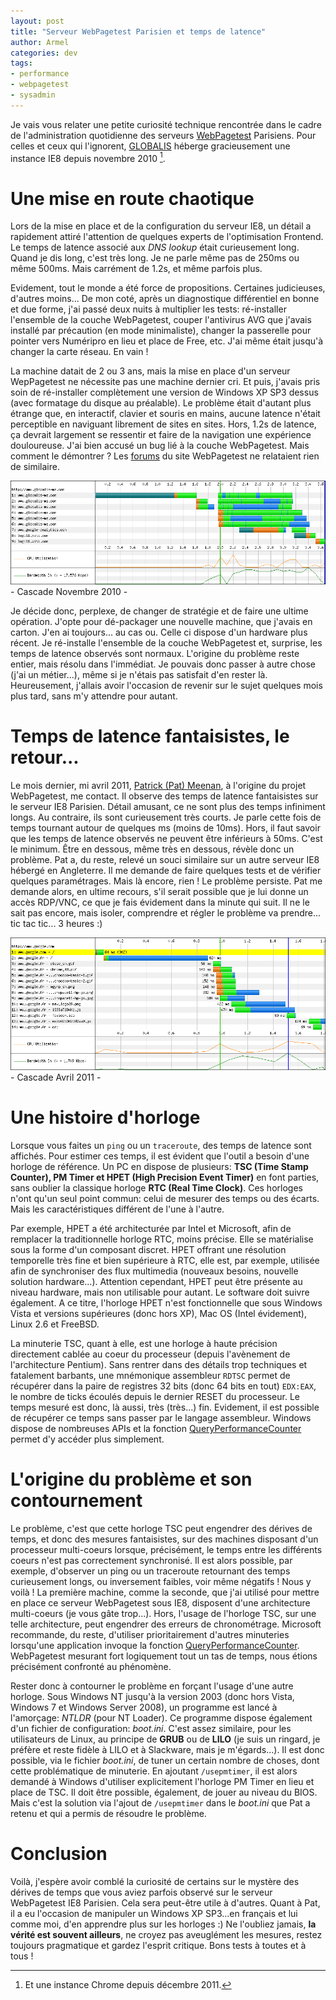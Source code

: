 ```yaml
---
layout: post
title: "Serveur WebPagetest Parisien et temps de latence"
author: Armel
categories: dev
tags:
- performance
- webpagetest
- sysadmin
---
```


Je vais vous relater une petite curiosité technique rencontrée dans le cadre de l'administration quotidienne des serveurs [WebPagetest](http://www.webpagetest.org/) Parisiens. Pour celles et ceux qui l'ignorent, [GLOBALIS](http://www.globalis-ms.com) héberge gracieusement une instance IE8 depuis novembre 2010 [^1].

# Une mise en route chaotique

Lors de la mise en place et de la configuration du serveur IE8, un détail a rapidement attiré l'attention de quelques experts de l'optimisation Frontend. Le temps de latence associé aux _DNS lookup_ était curieusement long. Quand je dis long, c'est très long. Je ne parle même pas de 250ms ou même 500ms. Mais carrément de 1.2s, et même parfois plus.

Evidement, tout le monde a été force de propositions. Certaines judicieuses, d'autres moins... De mon coté, après un diagnostique différentiel en bonne et due forme, j'ai passé deux nuits à multiplier les tests: ré-installer l'ensemble de la couche WebPagetest, couper l'antivirus AVG que j'avais installé par précaution (en mode minimaliste), changer la passerelle pour pointer vers Numéripro en lieu et place de Free, etc. J'ai même était jusqu'à changer la carte réseau. En vain !

La machine datait de 2 ou 3 ans, mais la mise en place d'un serveur WepPagetest ne nécessite pas une machine dernier cri. Et puis, j'avais pris soin de ré-installer complètement une version de Windows XP SP3 dessus (avec formatage du disque au préalable). Le problème était d'autant plus étrange que, en interactif, clavier et souris en mains, aucune latence n'était perceptible en naviguant librement de sites en sites. Hors, 1.2s de latence, ça devrait largement se ressentir et faire de la navigation une expérience douloureuse. J'ai bien accusé un bug lié à la couche WebPagetest. Mais comment le démontrer ? Les [forums](http://www.webpagetest.org/forums/) du site WebPagetest ne relataient rien de similaire.

<img src="/images/fulls/wpt_novembre2010_long.png" class="fit image">
<div class="align-center" style="margin-bottom:1em;">- Cascade Novembre 2010 -</div>

Je décide donc, perplexe, de changer de stratégie et de faire une ultime opération. J'opte pour dé-packager une nouvelle machine, que j'avais en carton. J'en ai toujours... au cas ou. Celle ci dispose d'un hardware plus récent. Je ré-installe l'ensemble de la couche WebPagetest et, surprise, les temps de latence observés sont normaux. L'origine du problème reste entier, mais résolu dans l'immédiat. Je pouvais donc passer à autre chose (j'ai un métier...), même si je n'étais pas satisfait d'en rester là. Heureusement, j'allais avoir l'occasion de revenir sur le sujet quelques mois plus tard, sans m'y attendre pour autant.

# Temps de latence fantaisistes, le retour...

Le mois dernier, mi avril 2011, [Patrick (Pat) Meenan](https://twitter.com/patmeenan), à l'origine du projet WebPagetest, me contact. Il observe des temps de latence fantaisistes sur le serveur IE8 Parisien. Détail amusant, ce ne sont plus des temps infiniment longs. Au contraire, ils sont curieusement très courts. Je parle cette fois de temps tournant autour de quelques ms (moins de 10ms). Hors, il faut savoir que les temps de latence observés ne peuvent être inférieurs à 50ms. C'est le minimum. Être en dessous, même très en dessous, révèle donc un problème. Pat a, du reste, relevé un souci similaire sur un autre serveur IE8 hébergé en Angleterre. Il me demande de faire quelques tests et de vérifier quelques paramétrages. Mais là encore, rien ! Le problème persiste. Pat me demande alors, en ultime recours, s'il serait possible que je lui donne un accès RDP/VNC, ce que je fais évidement dans la minute qui suit. Il ne le sait pas encore, mais isoler, comprendre et régler le problème va prendre... tic tac tic... 3 heures :)

<img src="/images/fulls/wpt_avril2011_court.png" class="fit image">
<div class="align-center" style="margin-bottom:1em;">- Cascade Avril 2011 -</div>

# Une histoire d'horloge

Lorsque vous faites un `ping` ou un `traceroute`, des temps de latence sont affichés. Pour estimer ces temps, il est évident que l'outil a besoin d'une horloge de référence. Un PC en dispose de plusieurs: __TSC (Time Stamp Counter), PM Timer et HPET (High Precision Event Timer)__ en font parties, sans oublier la classique horloge __RTC (Real Time Clock)__. Ces horloges n'ont qu'un seul point commun: celui de mesurer des temps ou des écarts. Mais les caractéristiques différent de l'une à l'autre.

Par exemple, HPET a été architecturée par Intel et Microsoft, afin de remplacer la traditionnelle horloge RTC, moins précise. Elle se matérialise sous la forme d'un composant discret. HPET offrant une résolution temporelle très fine et bien supérieure à RTC, elle est, par exemple, utilisée afin de synchroniser des flux multimedia (nouveaux besoins, nouvelle solution hardware...). Attention cependant, HPET peut être présente au niveau hardware, mais non utilisable pour autant. Le software doit suivre également. A ce titre, l'horloge HPET n'est fonctionnelle que sous Windows Vista et versions supérieures (donc hors XP), Mac OS (Intel évidement), Linux 2.6 et FreeBSD. 

La minuterie TSC, quant à elle, est une horloge à haute précision directement cablée au coeur du processeur (depuis l'avènement de l'architecture Pentium). Sans rentrer dans des détails trop techniques et fatalement barbants, une mnémonique assembleur `RDTSC` permet de récupérer dans la paire de registres 32 bits (donc 64 bits en tout) `EDX:EAX`, le nombre de ticks écoulés depuis le dernier RESET du processeur. Le temps mesuré est donc, là aussi, très (très...) fin. Evidement, il est possible de récupérer ce temps sans passer par le langage assembleur. Windows dispose de nombreuses APIs et la fonction [QueryPerformanceCounter](http://msdn.microsoft.com/en-us/library/ms644904(v=vs.85).aspx) permet d'y accéder plus simplement.

# L'origine du problème et son contournement

Le problème, c'est que cette horloge TSC peut engendrer des dérives de temps, et donc des mesures fantaisistes, sur des machines disposant d'un processeur multi-coeurs lorsque, précisément, le temps entre les différents coeurs n'est pas correctement synchronisé. Il est alors possible, par exemple, d'observer un ping ou un traceroute retournant des temps curieusement longs, ou inversement faibles, voir même négatifs ! Nous y voilà ! La première machine, comme la seconde, que j'ai utilisé pour mettre en place ce serveur WebPagetest sous IE8, disposent d'une architecture multi-coeurs (je vous gâte trop...). Hors, l'usage de l'horloge TSC, sur une telle architecture, peut engendrer des erreurs de chronométrage. Microsoft recommande, du reste, d'utiliser prioritairement d'autres minuteries lorsqu'une application invoque la fonction [QueryPerformanceCounter](http://support.microsoft.com/kb/895980). WebPagetest mesurant fort logiquement tout un tas de temps, nous étions précisément confronté au phénomène. 

Rester donc à contourner le problème en forçant l'usage d'une autre horloge. Sous Windows NT jusqu'à la version 2003 (donc hors Vista, Windows 7 et Windows Server 2008), un programme est lancé à l'amorçage: *NTLDR* (pour NT Loader). Ce programme dispose également d'un fichier de configuration: *boot.ini*. C'est assez similaire, pour les utilisateurs de Linux, au principe de __GRUB__ ou de __LILO__ (je suis un ringard, je préfère et reste fidèle à LILO et à Slackware, mais je m'égards...). Il est donc possible, via le fichier *boot.ini*, de tuner un certain nombre de choses, dont cette problématique de minuterie. En ajoutant `/usepmtimer`, il est alors demandé à Windows d'utiliser explicitement l'horloge PM Timer en lieu et place de TSC. Il doit être possible, également, de jouer au niveau du BIOS. Mais c'est la solution via l'ajout de `/usepmtimer` dans le *boot.ini* que Pat a retenu et qui a permis de résoudre le problème.

# Conclusion

Voilà, j'espère avoir comblé la curiosité de certains sur le mystère des dérives de temps que vous aviez parfois observé sur le serveur WebPagetest IE8 Parisien. Cela sera peut-être utile à d'autres. Quant à Pat, il a eu l'occasion de manipuler un Windows XP SP3...en français et lui comme moi, d'en apprendre plus sur les horloges :) Ne l'oubliez jamais, __la vérité est souvent ailleurs__, ne croyez pas aveuglément les mesures, restez toujours pragmatique et gardez l'esprit critique. Bons tests à toutes et à tous !

[^1]: Et une instance Chrome depuis décembre 2011.
